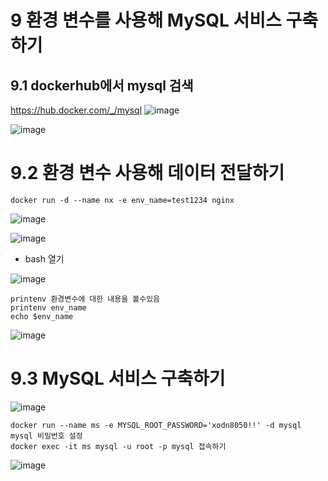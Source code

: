 # 9 환경 변수를 사용해 MySQL 서비스 구축하기

## 9.1 dockerhub에서 mysql 검색
https://hub.docker.com/_/mysql
![image](https://user-images.githubusercontent.com/81672260/144157801-f3c15473-7b4b-4ca1-af99-4b42ad4fa84f.png)

![image](https://user-images.githubusercontent.com/81672260/144160344-dfc20ff1-06b3-4ccb-a2b2-33b196e23c09.png)



# 9.2 환경 변수 사용해 데이터 전달하기

```
docker run -d --name nx -e env_name=test1234 nginx
```
![image](https://user-images.githubusercontent.com/81672260/144158456-127f7f73-332b-4d49-ae10-3e9e796d80d0.png)

![image](https://user-images.githubusercontent.com/81672260/144158598-2b66306b-8409-4bae-8550-0cb431b93ee1.png)
- bash 열기

![image](https://user-images.githubusercontent.com/81672260/144158682-c728afc5-174d-4634-9b51-d032a1ff8273.png)

```
printenv 환경변수에 대한 내용을 볼수있음
printenv env_name
echo $env_name
```
![image](https://user-images.githubusercontent.com/81672260/144158990-004d5b91-bb26-4d91-b1c1-2855131e9d22.png)

# 9.3 MySQL 서비스 구축하기
![image](https://user-images.githubusercontent.com/81672260/144159711-a98fa81b-3dbd-4306-adc8-7c2079e2c14d.png)

```
docker run --name ms -e MYSQL_ROOT_PASSWORD='xodn8050!!' -d mysql mysql 비밀번호 설정
docker exec -it ms mysql -u root -p mysql 접속하기
```

![image](https://user-images.githubusercontent.com/81672260/144168300-d88b4bd8-d523-4aae-b372-29ec8a3285d1.png)
